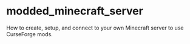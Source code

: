 # modded_minecraft_server
How to create, setup, and connect to your own Minecraft server to use CurseForge mods.
